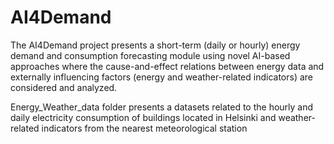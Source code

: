 # AI4Demand
The AI4Demand project presents a short-term (daily or hourly) energy demand and consumption forecasting module using novel AI-based approaches where the cause-and-effect relations between energy data and externally influencing factors (energy and weather-related indicators) are considered and analyzed.

Energy_Weather_data folder presents a datasets related to the hourly and daily electricity consumption of buildings located in Helsinki and weather-related indicators from the nearest meteorological station
